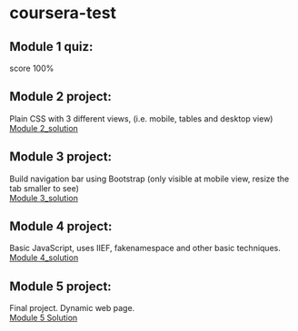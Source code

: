 # coursera-test

## Module 1 quiz:
score 100%

## Module 2 project: 
Plain CSS with 3 different views, (i.e. mobile, tables and desktop view)
<br>
[Module 2_solution](https://liewkuanyung.github.io/coursera-test/module2_solution/index.html)

## Module 3 project:
Build navigation bar using Bootstrap (only visible at mobile view, resize the tab smaller to see)
<br>
[Module 3_solution](https://liewkuanyung.github.io/coursera-test/module3_solution/index.html)

## Module 4 project:
Basic JavaScript, uses IIEF, fakenamespace and other basic techniques.
<br>
[Module 4_solution](https://liewkuanyung.github.io/coursera-test/module4_solution/harder/index.html)

## Module 5 project:
Final project. Dynamic web page.
<br>
[Module 5 Solution](https://liewkuanyung.github.io/coursera-test/module5_solution/assignment5-solution-starter/index.html)
